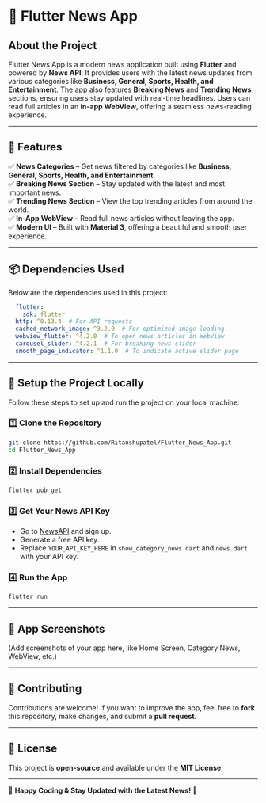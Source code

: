 # 📰 Flutter News App

## **About the Project**
Flutter News App is a modern news application built using **Flutter** and powered by **News API**. It provides users with the latest news updates from various categories like **Business, General, Sports, Health, and Entertainment**. The app also features **Breaking News** and **Trending News** sections, ensuring users stay updated with real-time headlines. Users can read full articles in an **in-app WebView**, offering a seamless news-reading experience.

---

## **🚀 Features**
✅ **News Categories** – Get news filtered by categories like **Business, General, Sports, Health, and Entertainment**.  
✅ **Breaking News Section** – Stay updated with the latest and most important news.  
✅ **Trending News Section** – View the top trending articles from around the world.  
✅ **In-App WebView** – Read full news articles without leaving the app.  
✅ **Modern UI** – Built with **Material 3**, offering a beautiful and smooth user experience.  

---

## **📦 Dependencies Used**
Below are the dependencies used in this project:
```yaml
  flutter:
    sdk: flutter
  http: ^0.13.4  # For API requests
  cached_network_image: ^3.2.0  # For optimized image loading
  webview_flutter: ^4.2.0  # To open news articles in WebView
  carousel_slider: ^4.2.1  # For breaking news slider
  smooth_page_indicator: ^1.1.0  # To indicate active slider page
```

---

## **🔧 Setup the Project Locally**
Follow these steps to set up and run the project on your local machine:

### **1️⃣ Clone the Repository**
```bash
git clone https://github.com/Ritanshupatel/Flutter_News_App.git
cd Flutter_News_App
```

### **2️⃣ Install Dependencies**
```bash
flutter pub get
```

### **3️⃣ Get Your News API Key**
- Go to [NewsAPI](https://newsapi.org/) and sign up.
- Generate a free API key.
- Replace `YOUR_API_KEY_HERE` in `show_category_news.dart` and `news.dart` with your API key.

### **4️⃣ Run the App**
```bash
flutter run
```

---

## **📸 App Screenshots**
(Add screenshots of your app here, like Home Screen, Category News, WebView, etc.)

---

## **🤝 Contributing**
Contributions are welcome! If you want to improve the app, feel free to **fork** this repository, make changes, and submit a **pull request**.

---

## **📜 License**
This project is **open-source** and available under the **MIT License**.

---

🎉 **Happy Coding & Stay Updated with the Latest News!** 🚀



